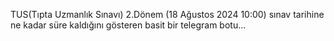 TUS(Tıpta Uzmanlık Sınavı) 2.Dönem (18 Ağustos 2024 10:00) sınav tarihine ne kadar süre kaldığını gösteren basit bir telegram botu...

